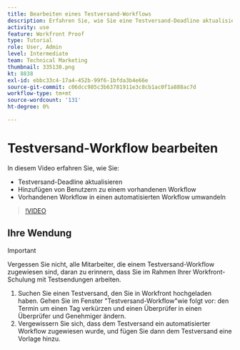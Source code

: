 ```yaml
---
title: Bearbeiten eines Testversand-Workflows
description: Erfahren Sie, wie Sie eine Testversand-Deadline aktualisieren, Benutzer zu einem vorhandenen Workflow hinzufügen und einen vorhandenen Workflow zu einem automatisierten Workflow in [!DNL  Workfront].
activity: use
feature: Workfront Proof
type: Tutorial
role: User, Admin
level: Intermediate
team: Technical Marketing
thumbnail: 335138.png
kt: 8838
exl-id: ebbc33c4-17a4-452b-99f6-1bfda3b4e66e
source-git-commit: c06dcc985c3b63781911e3c8cb1ac0f1a888ac7d
workflow-type: tm+mt
source-wordcount: '131'
ht-degree: 0%

---
```


# Testversand-Workflow bearbeiten

In diesem Video erfahren Sie, wie Sie:

* Testversand-Deadline aktualisieren
* Hinzufügen von Benutzern zu einem vorhandenen Workflow
* Vorhandenen Workflow in einen automatisierten Workflow umwandeln

>[!VIDEO](https://video.tv.adobe.com/v/335138/?quality=12)

## Ihre Wendung

>[!IMPORTANT]
>
>Vergessen Sie nicht, alle Mitarbeiter, die einem Testversand-Workflow zugewiesen sind, daran zu erinnern, dass Sie im Rahmen Ihrer Workfront-Schulung mit Testsendungen arbeiten.

1. Suchen Sie einen Testversand, den Sie in Workfront hochgeladen haben. Gehen Sie im Fenster &quot;Testversand-Workflow&quot;wie folgt vor: den Termin um einen Tag verkürzen und einen Überprüfer in einen Überprüfer und Genehmiger ändern.
1. Vergewissern Sie sich, dass dem Testversand ein automatisierter Workflow zugewiesen wurde, und fügen Sie dann dem Testversand eine Vorlage hinzu.



<!--
## Learn more
* Add stages and users to an automated workflow on a proof
* Convert a basic workflow to an automated workflow on a proof
* Create or edit an automated workflow for an existing proof
* Edit proof stages and reviewers
-->
